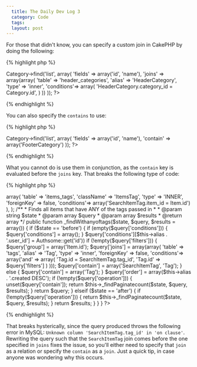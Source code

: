 ```yaml
---
  title: The Daily Dev Log 3
  category: Code
  tags:
  layout: post
---
```


For those that didn't know, you can specify a custom join in CakePHP by doing the following:

{% highlight php %}
<?php
$this->Category->find('list', array(
     'fields' => array('id', 'name'),
     'joins' => array(array(
             'table' => 'header_categories',
             'alias' => 'HeaderCategory',
             'type' => 'inner',
             'conditions'=> array(
                     'HeaderCategory.category_id = Category.id',
             )
     ))
));
?>
{% endhighlight %}

You can also specify the `contains` to use:

{% highlight php %}
<?php
$this->Category->find('list', array(
     'fields' => array('id', 'name'),
     'contain' => array('FooterCategory')
));
?>
{% endhighlight %}

What you cannot do is use them in conjunction, as the `contain` key is evaluated before the `joins` key. That breaks the following type of code:


{% highlight php %}
<?php
class Item extends AppModel {

    public $hasOne = array(
        'SearchItemTag' => array(
            'table' => 'items_tags',
            'className' => 'ItemsTag',
            'type' => 'INNER',
            'foreignKey' => false,
            'conditions'=> array('SearchItemTag.item_id = Item.id')
        ),
    );

/**
 * Finds all items that have ANY of the tags passed in
 *
 * @param string $state
 * @param array $query
 * @param array $results
 * @return array
 */
    public function _findWithanyoftags($state, $query, $results = array()) {
        if ($state == 'before') {
            if (empty($query['conditions'])) {
                $query['conditions'] = array();
            }

            $query['conditions'][$this->alias . '.user_id'] = Authsome::get('id'))

            if (!empty($query['filters'])) {
                $query['group'] = array('Item.id');
                $query['joins'] = array(array(
                    'table' => 'tags',
                    'alias' => 'Tag',
                    'type' => 'inner',
                    'foreignKey' => false,
                    'conditions'=> array('and' => array(
                        'Tag.id = SearchItemTag.tag_id',
                        'Tag.id' => $query['filters']
                    )
                )));
                $query['contain'] = array('SearchItemTag', 'Tag');
            } else {
                $query['contain'] = array('Tag');
            }

            $query['order'] = array($this->alias . '.created DESC');

            if (!empty($query['operation'])) {
                unset($query['contain']);
                return $this->_findPaginatecount($state, $query, $results);
            }
            return $query;
        } elseif ($state == 'after') {
            if (!empty($query['operation'])) {
                return $this->_findPaginatecount($state, $query, $results);
            }

            return $results;
        }
    }
}
?>
{% endhighlight %}

That breaks hysterically, since the query produced throws the following error in MySQL: `Unknown column 'SearchItemTag.tag_id' in 'on clause'`. Rewriting the query such that the `SearchItemTag` join comes before the one specified in `joins` fixes the issue, so you'll either need to specify that `join` as a relation or specify the `contain` as a `join`. Just a quick tip, in case anyone was wondering why this occurs.